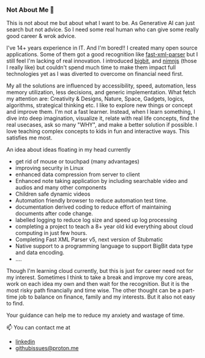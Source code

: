 ### Not About Me 🤔

This is not about me but about what I want to be. As Generative AI can just search but not advice. So I need some real human who can give some really good career & wrok advice.

I've 14+ years experience in IT. And I'm bored!! I created many open source applications. Some of them got a good recognition like [fast-xml-parser](https://github.com/NaturalIntelligence/fast-xml-parser/) but I still feel I'm lacking of real innovation. I introduced [bigbit](https://github.com/amitguptagwl/BigBit), and [nimnjs](https://github.com/NaturalIntelligence/nimnjs) (those I really like) but couldn't spend much time to make them impact full technologies yet as I was diverted to overcome on financial need first. 

My all the solutions are influenced by accessibility, speed, automation, less memory utilization, less decisions, and generic implementation. What fetch my attention are: Creativity & Designs, Nature, Space, Gadgets, logics, algorithms, strategical thinking etc. I like to explore new things or concept and improve them. I'm not a fast learner. Instead, when I learn something, I dive into deep imagination, visualize it, relate with real life concepts, find the real usecases, ask so many "WHY", and make a better solution if possible.  I love teaching complex concepts to kids in fun and interactive ways. This satisfies me most.  

An idea about ideas floating in my head currently 
- get rid of mouse or touchpad (many advantages)
- improving security in Linux
- enhanced data compression from server to client
- Enhanced note taking application by including searchable video and audios and many other components
- Children safe dynamic videos
- Automation friendly browser to reduce automation test time.
- documentation derived coding to reduce effort of maintaining documents after code change. 
- labelled logging to reduce log size and speed up log processing
- completing a project to teach a 8+ year old kid everything about cloud computing in just few hours. 
- Completing Fast XML Parser v5, next version of Stubmatic
- Native support to a programming language to support BigBit data type and data encoding.
- ....

Though I'm learning cloud currently, but this is just for career need not for my interest. Sometimes I think to take a break and improve my core areas, work on each idea my own and then wait for the recognition. But it is the most risky path financially and time wise. The other thought can be a part-time job to balance on finance, family and my interests. But it also not easy to find. 

Your guidance can help me to reduce my anxiety and wastage of time. 

📫 You can contact me at 
- [linkedin](https://www.linkedin.com/in/amitguptagwl/)
- githubissues@proton.me


<!--
**amitguptagwl/amitguptagwl** is a ✨ _special_ ✨ repository because its `README.md` (this file) appears on your GitHub profile.

Here are some ideas to get you started:

- 🔭 I’m currently working on ...
- 🌱 I’m currently learning ...
- 👯 I’m looking to collaborate on ...
- 🤔 I’m looking for help with ...
- 💬 Ask me about ...
- 📫 How to reach me: ...
- 😄 Pronouns: ...
- ⚡ Fun fact: ...
-->
